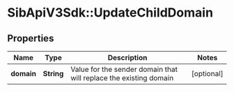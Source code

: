 # SibApiV3Sdk::UpdateChildDomain

## Properties
Name | Type | Description | Notes
------------ | ------------- | ------------- | -------------
**domain** | **String** | Value for the sender domain that will replace the existing domain | [optional] 


